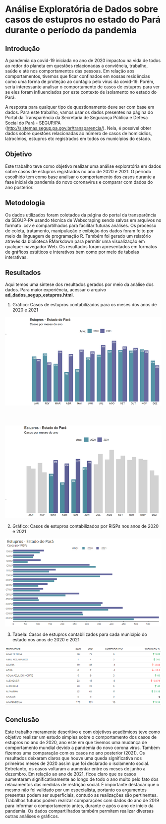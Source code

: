 # Análise Exploratória de Dados sobre casos de estupros no estado do Pará durante o período da pandemia

## Introdução

A pandemia da covid-19 iniciada no ano de 2020 impactou na vida de todos ao redor do planeta em questões relacionadas a conviência, trabalho, saúde e até nos comportamentos das pessoas. Em relação aos comportamentos, tivemos que ficar confinados em nossas residências como uma forma de proteção ao contágio pelo vírus da covid-19. Porém, seria interessante analisar o comportamento de casos de estupros para ver se eles foram influenciados por este contexto de isolamento no estado do Pará. 

A resposta para qualquer tipo de questionamento deve ser com base em dados. Para este trabalho, vamos usar os dados presentes na página do Portal da Transparência da Secretaria de Segurança Pública e Defesa Social do Pará - SEGUP/PA (<http://sistemas.segup.pa.gov.br/transparencia/>). Nela, é possível obter dados sobre questôes relacionadas ao número de casos de homicídios, latrocínios, estupros etc registrados em todos os municípios do estado.

## Objetivo

Este trabalho teve como objetivo realizar uma análise exploratória em dados sobre casos de estupros registrados no ano de 2020 e 2021. O período escolhido tem como base analisar o comportamento dos casos durante a fase inicial da pandemia do novo coronavirus e comparar com dados do ano posterior. 

## Metodologia

Os dados utilizados foram coletados da página do portal da transparência da SEGUP-PA usando técnica de Webscraping sendo salvos em arquivos no formato .csv e compartilhados para facilitar futuras análises. Os processo de coleta, tratamento, manipulação e exibição dos dados foram feito por meio da linguagem de programação R. Também foi gerado um relatório através da biblioteca RMarkdown para permitir uma visualização em qualquer navegador Web. Os resultados foram apresentados em formatos de gráficos estáticos e interativos bem como por meio de tabelas interativas. 

## Resultados

Aqui temos uma sintese dos resultados gerados por meio da análise dos dados. Para maior experiência, acessar o arquivo **ad_dados_segup_estupros.html**.

1. Gráfico: Casos de estupros contabilizados para os meses dos anos de 2020 e 2021

![](docs/g_est_tot_meses.png)

<br>
<br>

![](docs/g_est_tot_meses_res.png)

2. Gráfico: Casos de estupros contabilizados por RISPs nos anos de 2020 e 2021

![](docs/g_est_tot_risp.png)

3. Tabela: Casos de estupros contabilizados para cada município do estado nos anos de 2020 e 2021

![](docs/tab_est_tot_mun.png)

## Conclusão

Este trabalho meramente descritivo e com objetivos acadêmicos teve como objetivo realizar um estudo simples sobre o comportamento dos casos de estupros no ano de 2020, ano este em que tivemos uma mudança de comportamento mundial devido a pandemia do novo corona vírus. Também fizemos uma comparação com os casos no ano posterior (2021). Os resultados deixaram claros que houve uma queda significativa nos primeiros meses de 2020 assim que foi declarado o isolamento social. Entretanto, os casos voltaram a aumentar entre os meses de junho a dezembro. Em relação ao ano de 2021, ficou claro que os casos aumentaram significativamente ao longo de todo o ano muito pelo fato dos relaxamentos das medidas de restrição social. É importante destacar que o mesmo não foi validado por um especialista, portanto os argumentos presentes podem ser superficiais, contudo as realizações são pertinentes. Trabalhos futuros podem realizar comparações com dados do ano de 2019 para informar o comportamento antes, durante e após o ano de início da pandemia. Os dados compartilhados também permitem realizar diversas outras análises e gráficos.
